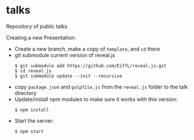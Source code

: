 # talks
Repository of public talks


Creating a new Presentation:
  - Create a new branch, make a copy of `template`, and `cd` there
  - git submodule current version of reveal.js
    ```
    $ git submodule add https://github.com/EiffL/reveal.js.git
    $ cd reveal.js
    $ git submodule update --init --recursive
    ```
  - copy `package.json` and `gulpfile.js` from  the `reveal.js` folder to the talk directory
  - Update/install npm modules to make sure it  works with this version:
    ```
    $ npm install
    ```
  - Start the server:
    ```
    $ npm start
    ```
